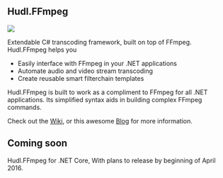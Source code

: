 ## Hudl.FFmpeg
[![](https://img.shields.io/badge/hudl-OSS-orange.svg)](http://hudl.github.io/)

Extendable C# transcoding framework, built on top of FFmpeg. Hudl.FFmpeg helps you

* Easily interface with FFmpeg in your .NET applications
* Automate audio and video stream transcoding 
* Create reusable smart filterchain templates

Hudl.FFmpeg is built to work as a compliment to FFmpeg for all .NET applications. Its simplified syntax aids in building complex FFmpeg commands. 

Check out the [Wiki](https://github.com/hudl/hudlffmpeg/wiki), or this awesome [Blog](http://public.hudl.com/bits/archives/2014/08/15/announcing-hudlffmpeg-a-c-framework-to-make-ffmpeg-interaction-simple/) for more information.

## Coming soon
Hudl.FFmpeg for .NET Core, With plans to release by beginning of April 2016. 